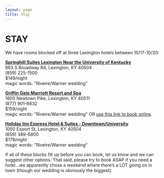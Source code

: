 ```yaml
---
layout: page
title: Stay
---
```


# STAY

We have rooms blocked off at three Lexington hotels between 10/17-10/20:

[__Springhill Suites Lexington Near the University of Kentucky__](http://www.marriott.com/hotels/travel/lexsh-springhill-suites-lexington-near-the-university-of-kentucky/)      
863 S Broadway Rd, Lexington, KY 40504  
(859) 225-1500  
$149/night  
magic words: "Riveire/Warner wedding"

[__Griffin Gate Marriott Resort and Spa__](http://www.marriott.com/hotels/travel/lexky-griffin-gate-marriott-resort-and-spa/)    
1800 Newtown Pike, Lexington, KY 40511  
(877) 901-6632  
$159/night  
magic words: "Riveire/Warner wedding" OR [use this link to book online](https://resweb.passkey.com/go/RIVEIREWARNERWEDDING).

[__Holiday Inn Express Hotel & Suites - Downtown/University__](http://www.hiexpress.com/hotels/us/en/lexington/lexky/hoteldetail)      
1000 Export St, Lexington, KY 40504  
(859) 389-6800  
$179/night  
magic words: "Riveire/Warner wedding"  

If all of these blocks fill up before you can book, let us know and we can suggest other options. That said, please try to book ASAP if you need a hotel...we apparently chose a weekend where there’s a LOT going on in town (though our wedding is obviously the biggest).

